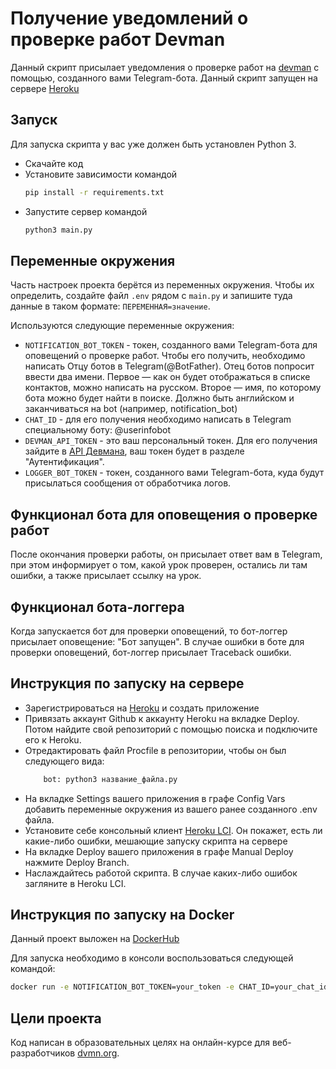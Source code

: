 # Получение уведомлений о проверке работ Devman

Данный скрипт присылает уведомления о проверке работ на [devman](https://dvmn.org/) с помощью, созданного вами Telegram-бота. 
Данный скрипт запущен на сервере [Heroku](https://id.heroku.com/login)

## Запуск

Для запуска скрипта у вас уже должен быть установлен Python 3.

- Скачайте код
- Установите зависимости командой 
    ```sh
    pip install -r requirements.txt
    ```
- Запустите сервер командой 
    ```sh
    python3 main.py
    ```

## Переменные окружения

Часть настроек проекта берётся из переменных окружения. 
Чтобы их определить, создайте файл `.env` рядом с `main.py` 
и запишите туда данные в таком формате: `ПЕРЕМЕННАЯ=значение`.

Используются следующие переменные окружения: 
- `NOTIFICATION_BOT_TOKEN` - токен, созданного вами Telegram-бота для оповещений о проверке работ. Чтобы его получить, необходимо написать Отцу ботов в Telegram(@BotFather). 
Отец ботов попросит ввести два имени. Первое — как он будет отображаться в списке контактов, можно написать на русском. Второе — имя, по которому бота можно будет найти в поиске. Должно быть английском и заканчиваться на bot (например, notification_bot)
- `CHAT_ID` - для его получения необходимо написать в Telegram специальному боту: @userinfobot
- `DEVMAN_API_TOKEN` - это ваш персональный токен.  Для его получения зайдите в [API Девмана](https://dvmn.org/api/docs/), ваш токен будет в разделе "Аутентификация".
- `LOGGER_BOT_TOKEN` - токен, созданного вами Telegram-бота, куда будут присылаться сообщения от обработчика логов.


## Функционал бота для оповещения о проверке работ

После окончания проверки работы, он присылает ответ вам в Telegram, при этом информирует о том, какой урок проверен, остались ли там ошибки, а также присылает ссылку на урок. 

## Функционал бота-логгера

Когда запускается бот для проверки оповещений, то бот-логгер присылает оповещение: "Бот запущен". В случае ошибки в боте для проверки оповещений, бот-логгер присылает Traceback ошибки.

## Инструкция по запуску на сервере

- Зарегистрироваться на [Heroku](https://id.heroku.com/login) и создать приложение
- Привязать аккаунт Github к аккаунту Heroku на вкладке Deploy. Потом найдите свой репозиторий с помощью поиска и подключите его к Heroku.
- Отредактировать файл Procfile в репозитории, чтобы он был следующего вида:
  ```sh
      bot: python3 название_файла.py
  ```
- На вкладке Settings вашего приложения в графе Config Vars добавить переменные окружения из вашего ранее созданного .env файла.
- Установите себе консольный клиент [Heroku LCI](https://devcenter.heroku.com/articles/heroku-cli#download-and-install). Он покажет, есть ли какие-либо ошибки, мешающие запуску скрипта на сервере
- На вкладке Deploy вашего приложения в графе Manual Deploy нажмите Deploy Branch. 
- Наслаждайтесь работой скрипта. В случае каких-либо ошибок загляните в Heroku LCI.

## Инструкция по запуску на Docker

Данный проект выложен на [DockerHub](https://hub.docker.com/)

Для запуска необходимо в консоли воспользоваться следующей командой:
  ```sh
  docker run -e NOTIFICATION_BOT_TOKEN=your_token -e CHAT_ID=your_chat_id -e DEVMAN_API_TOKEN=your_devman_api_token -e LOGGER_BOT_TOKEN=your_logger_bot_token -dp 3000:3000 fiskless/chat-bot-inspetion-notice-devman
  ```
## Цели проекта

Код написан в образовательных целях на онлайн-курсе для веб-разработчиков [dvmn.org](https://dvmn.org/).